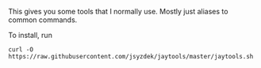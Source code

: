 This gives you some tools that I normally use. Mostly just aliases to common commands.

To install, run

`curl -O https://raw.githubusercontent.com/jsyzdek/jaytools/master/jaytools.sh`


